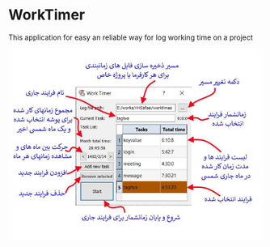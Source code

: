 # WorkTimer
 This application for easy an reliable way for log working time on a project

 ![WorkTimer](./doc/WorkTimer.jpg "راهنمای کاربری")